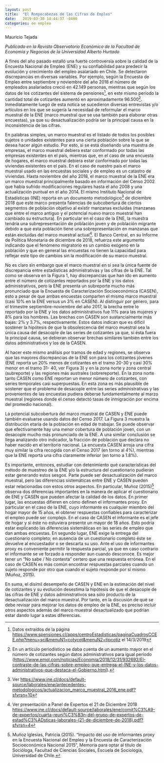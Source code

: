 ```yaml
---
layout: post
title:  "El Rompecabezas de las Cifras de Empleo"
date:   2019-03-30 14:44:37 -0400
categories: oe empleo
---
```


Mauricio Tejada

*Publicado en la Revista Observatorio Económico de la Facultad de Economía y Negocios de la Universidad Alberto Hurtado*

A fines del año pasado estalló una fuerte controversia sobre la calidad de la Encuesta Nacional de Empleo (ENE) y su c­­­onfiabilidad para predecir la evolución y crecimiento del empleo asalariado en Chile. Se dete­­­ctaron discrepancias en diversas variables. Por ejemplo, según la Encuesta de Empleo entre septiembre y noviembre del año 2018 el número de empleados asalariados creció en 42.149 personas, mientras que según los datos de los cotizantes del sistema de pensiones[^1], en este mismo período la cantidad total de cotizantes aumentó en aproximadamente 96.500[^2]. Inmediatamente luego de esta notica se sucedieron diversas entrevistas y/o artículos en los que se sugería la necesidad de reformular el marco muestral de la ENE (marco muestral que se usa también para elaborar otras encuestas), ya que su desactualización podría ser la principal causa en la inconsistencia de las cifras.

En palabras simples, un marco muestral es el listado de todos los posibles sujetos o unidades existentes para una cierta población sobre la que se desea hacer algún estudio. Por esto, si se está diseñando una muestra de empresas, el marco muestral debiera estar conformado por todas las empresas existentes en el país, mientras que, en el caso de una encuesta de hogares, el marco muestral debiera estar conformado por todas las viviendas existentes en el país. En el caso de nuestro país el marco muestral usado en las encuestas sociales y de empleo es un catastro de viviendas. Hasta noviembre del año 2018, el marco muestral de la ENE era un marco muestral principalmente basado en información del Censo 2002 que había sufrido modificaciones regulares hasta el año 2008 y una actualización puntual en el año 2014. El mismo Instituto Nacional de Estadísticas (INE) reporta en un documento metodológico[^3] de diciembre 2018 que este marco presenta falencias de subcobertura de ciertos segmentos de población objetivo al existir manzanas excluidas (manzanas que entre el marco antiguo y el potencial nuevo marco muestral han cambiado su estructura). En particular en el caso de la ENE, la muestra tendría una subrepresentación de población joven y de población migrante debido a que esta población tiene una sobrepresentación en manzanas que están excluidas del marco muestral actual[^4]. El Banco Central, en su Informe de Política Monetaria de diciembre de 2018, refuerza este argumento indicando que el fenómeno migratorio es un cambio exógeno en la población y que en general las encuestas no tienen la capacidad para reflejar este tipo de cambios sin la modificación de su marco muestral.

No es claro sin embargo que el marco muestral en si sea la única fuente de discrepancia entre estadísticas administrativas y las cifras de la ENE. Tal como se observa en la Figura 1, hay discrepancias que han ido en aumento entre el número de cotizantes reportados por la ENE y los datos administrativos, pero la ENE presenta un subreporte mucho más pronunciado que la Encuesta de Caracterización Socioeconómica (CASEN), esto a pesar de que ambas encuestas comparten el mismo marco muestral (casi 10% en la ENE versus un 3% en CASEN). Al distinguir por género, para el trimestre septiembre-noviembre del año 2017, la brecha entre lo reportado por la ENE y los datos administrativos fue 11% para las mujeres y 8% para los hombres. Las brechas con CASEN son sustancialmente más bajas: 2% y 3.7%, respectivamente. Estos datos indican que es difícil sostener la hipótesis de que la obsolescencia del marco muestral sea la única causa del desacople de las series de cotizantes ya que, si ésta fuera la principal causa, se debieran observar brechas similares también entre los datos administrativos y los de la CASEN.

Al hacer este mismo análisis por tramos de edad y regiones, se observa que las mayores discrepancias de la ENE son para los cotizantes jóvenes (ENE reporta un 20% menos de cotizantes en el tramo 20-30 y casi 30% menor en el tramo 31- 40, ver Figura 3) y en la zona norte y zona central (subreporte) y las regiones más australes (sobrereporte). En la zona norte tanto CASEN como ENE reportan un menor número de cotizantes, con series temporales casi superpuestas. En esta zona es más plausible de sostener que el problema de desacople entre las series administrativas y las provenientes de las encuestas pudiera deberse fundamentalmente al marzo muestral (regiones donde el censo detectó tasas de inmigración por encima del promedio nacional).

La potencial subcobertura del marco muestral de CASEN y ENE puede también evaluarse usando datos del Censo 2017. La Figura 3 muestra la distribución etaria de la población en edad de trabajar. Se puede observar que efectivamente hay una menor cobertura de población joven, con un desacople mucho más pronunciado de la ENE. A una similar conclusión se llega analizando otro indicador, la fracción de población que declara no haber nacido en el territorio nacional. La encuesta CASEN arroja una cifra muy similar la cifra recogida con el Censo 2017 (en torno al 4%), mientras que la ENE reporta una cifra claramente inferior (en torno a 1.8%).

Es importante, entonces, estudiar con detenimiento qué características del método de muestreo de la ENE y/o la estructura del cuestionario pudieran estar generando estos sesgos. Parte puede ser desactualización del marco muestral, pero las diferencias sistemáticas entre ENE y CASEN pueden estar relacionadas con estos otros aspectos. En particular, Muñoz (2015)[^5] observa dos diferencias importantes en la manera de aplicar el cuestionario de ENE y CASEN que pueden afectar la calidad de los datos. En primer lugar, las encuestas difieren en cómo definen el informantes proxy. En particular en el caso de la ENE, cuyo informante es cualquier miembro del hogar mayor de 15 años, el obtener respuestas confiables para caracterizar el empleo puede ser complejo. En el caso de CASEN el informante es el jefe de hogar y si éste no estuviera presente un mayor de 18 años. Esto podría estar explicando las diferencias sistemáticas en las series de empleo que dan ambas encuestas. En segundo lugar, ENE exige la entrega del cuestionario completo; en ausencia de un cuestionario completo éste se devuelve al encuestador o se descarta su uso. Ante el uso de informantes proxy es conveniente permitir la respuesta parcial, ya que en caso contrario el informante se ve forzado a responder aun cuando desconoce. Es mejor tener un “No sabe / No contesta” certero que una respuesta errónea. En el caso de CASEN es más común encontrar respuestas parciales cuando un sujeto responde por otro que cuando el sujeto responde por sí mismo (Muñoz, 2015).

En suma, el disímil desempeño de CASEN y ENE en la estimación del nivel de cotizantes y su evolución desestima la hipótesis de que el desacople de las cifras de ENE y datos administrativos sea sólo producto de la desactualización del marco muestral. Por tanto, en la discusión de qué se debe revisar para mejorar los datos de empleo de la ENE, es preciso incluir otros aspectos además del marco muestral desactualizado que podrían estar dando lugar a estas diferencias.

[^1]: Datos extraídos de la página https://www.spensiones.cl/apps/centroEstadisticas/paginaCuadrosCCEE.php?menu=sci&menuN1=cotycot&menuN2=tipcotiz el 14/3/2019

[^2]: En un artículo periodístico se daba cuenta de un aumento mayor en el número de cotizantes según datos administrativos para igual período (https://www.emol.com/noticias/Economia/2018/12/31/932692/El-contraste-de-las-cifras-sobre-empleo-que-entrega-el-INE-y-los-datos-administrativos-que-destaca-el-Gobierno.html).

[^3]: Ver https://www.ine.cl/docs/default-source/laborales/ene/antecedentes-metodologicos/actualizacion_marco_muestral_2016_ene.pdf?sfvrsn=10

[^4]: Ver presentación a Panel de Expertos el 21 de Diciembre 2018 https://www.ine.cl/docs/default-source/laborales/ene/comit%C3%A9-de-expertos/cuarta-reuni%C3%B3n-del-grupo-de-expertos-de-estad%C3%ADsticas-laborales-(21-de-diciembre-de-2018).pdf?sfvrsn=4

[^5]: Muñoz Iglesias, Patricia (2015). “Impacto del uso de informantes proxy en la Encuesta Nacional del Empleo y la Encuesta de Caracterización Socioeconómica Nacional 2015”, Memoria para optar al título de Socióloga, Facultad de Ciencias Sociales, Escuela de Sociología, Universidad de Chile.